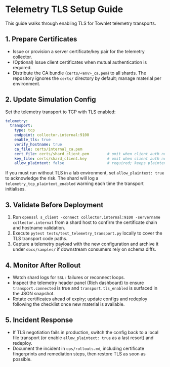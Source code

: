 # Telemetry TLS Setup Guide

This guide walks through enabling TLS for Townlet telemetry transports.

## 1. Prepare Certificates
- Issue or provision a server certificate/key pair for the telemetry collector.
- (Optional) Issue client certificates when mutual authentication is required.
- Distribute the CA bundle (`certs/<env>_ca.pem`) to all shards.
  The repository ignores the `certs/` directory by default; manage material per environment.

## 2. Update Simulation Config
Set the telemetry transport to TCP with TLS enabled:

```yaml
telemetry:
  transport:
    type: tcp
    endpoint: collector.internal:9100
    enable_tls: true
    verify_hostname: true
    ca_file: certs/internal_ca.pem
    cert_file: certs/shard_client.pem        # omit when client auth not needed
    key_file: certs/shard_client.key         # omit when client auth not needed
    allow_plaintext: false                   # required; keeps plaintext disabled
```

If you must run without TLS in a lab environment, set `allow_plaintext: true` to
acknowledge the risk. The shard will log a `telemetry_tcp_plaintext_enabled`
warning each time the transport initialises.

## 3. Validate Before Deployment
1. Run `openssl s_client -connect collector.internal:9100 -servername collector.internal`
   from a shard host to confirm the certificate chain and hostname validation.
2. Execute `pytest tests/test_telemetry_transport.py` locally to cover the TLS
   transport code paths.
3. Capture a telemetry payload with the new configuration and archive it under
   `docs/samples/` if downstream consumers rely on schema diffs.

## 4. Monitor After Rollout
- Watch shard logs for `SSL:` failures or reconnect loops.
- Inspect the telemetry header panel (Rich dashboard) to ensure
  `transport.connected` is true and `transport.tls_enabled` is surfaced in the
  JSON snapshot.
- Rotate certificates ahead of expiry; update configs and redeploy following the
  checklist once new material is available.

## 5. Incident Response
- If TLS negotiation fails in production, switch the config back to a local file
  transport (or enable `allow_plaintext: true` as a last resort) and redeploy.
- Document the incident in `ops/rollouts.md`, including certificate fingerprints
  and remediation steps, then restore TLS as soon as possible.
